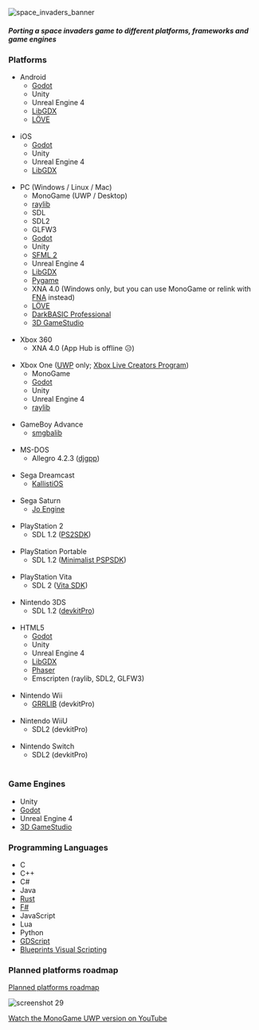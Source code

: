 ![space_invaders_banner](https://user-images.githubusercontent.com/1466920/54886277-a9087a00-4e86-11e9-84b6-07ff961d3888.png)
##### Porting a space invaders game to different platforms, frameworks and game engines

### Platforms
- Android
  - [Godot](https://godotengine.org/)
  - Unity
  - Unreal Engine 4
  - [LibGDX](https://libgdx.com/)
  - [LÖVE](https://love2d.org/)
  <br/>
- iOS
  - [Godot](https://godotengine.org/)
  - Unity
  - Unreal Engine 4
  - [LibGDX](https://libgdx.com/)
  <br/>
- PC (Windows / Linux / Mac)
  - MonoGame (UWP / Desktop)
  - [raylib](https://www.raylib.com/)
  - SDL
  - SDL2
  - GLFW3
  - [Godot](https://godotengine.org/)
  - Unity
  - [SFML 2](https://www.sfml-dev.org/)
  - Unreal Engine 4
  - [LibGDX](https://libgdx.com/)
  - [Pygame](https://www.pygame.org/)
  - XNA 4.0 (Windows only, but you can use MonoGame or relink with [FNA](https://fna-xna.github.io/) instead)
  - [LÖVE](https://love2d.org/)
  - [DarkBASIC Professional](https://second.wiki/wiki/darkbasic)
  - [3D GameStudio](https://en.wikipedia.org/wiki/3D_GameStudio)
  <br/>
- Xbox 360
    - XNA 4.0 (App Hub is offline 😥)
  <br/>
- Xbox One ([UWP](https://docs.microsoft.com/en-us/windows/uwp/design/basics/design-and-ui-intro) only; [Xbox Live Creators Program](https://docs.microsoft.com/en-gb/gaming/xbox-live/get-started-with-creators/get-started-with-xbox-live-creators))
  - MonoGame
  - [Godot](https://godotengine.org/)
  - Unity
  - Unreal Engine 4
  - [raylib](https://www.raylib.com/)
  <br/>
- GameBoy Advance
    - [smgbalib](http://sebastianmihai.com/main.php?t=40&n=Gameboy-Advance-development-smgbalib-library)
  <br/>
- MS-DOS
    - Allegro 4.2.3 ([djgpp](http://www.delorie.com/djgpp/))
  <br/>
- Sega Dreamcast
    - [KallistiOS](https://segaretro.org/KallistiOS)
  <br/>
- Sega Saturn
    - [Jo Engine](https://jo-engine.org/)
  <br/>
- PlayStation 2
    - SDL 1.2 ([PS2SDK](https://github.com/ps2dev/ps2dev))
  <br/>
- PlayStation Portable
    - SDL 1.2 ([Minimalist PSPSDK](https://sourceforge.net/projects/minpspw/))
  <br/>
- PlayStation Vita
    - SDL 2 ([Vita SDK](https://vitasdk.org/))
  <br/>
- Nintendo 3DS
    - SDL 1.2 ([devkitPro](https://devkitpro.org/))
  <br/>
- HTML5
  - [Godot](https://godotengine.org/)
  - Unity
  - Unreal Engine 4
  - [LibGDX](https://libgdx.com/)
  - [Phaser](http://phaser.io/)
  - Emscripten (raylib, SDL2, GLFW3)
  <br/> 
- Nintendo Wii
  - [GRRLIB](https://github.com/GRRLIB/GRRLIB) (devkitPro)
  <br/> 
- Nintendo WiiU
  - SDL2 (devkitPro)
  <br/> 
- Nintendo Switch
  - SDL2 (devkitPro)
  <br/> 
### Game Engines
- Unity
- [Godot](https://godotengine.org/)
- Unreal Engine 4
- [3D GameStudio](https://en.wikipedia.org/wiki/3D_GameStudio)
  <br/> 
### Programming Languages
- C
- C++
- C#
- Java
- [Rust](https://en.wikipedia.org/wiki/Rust_(programming_language))
- [F#](https://en.wikipedia.org/wiki/F_Sharp_(programming_language))
- JavaScript
- Lua
- Python
- [GDScript](https://docs.godotengine.org/en/3.1/getting_started/scripting/gdscript/gdscript_basics.html#doc-gdscript)
- [Blueprints Visual Scripting](https://docs.unrealengine.com/en-us/Engine/Blueprints)
### Planned platforms roadmap
[Planned platforms roadmap](https://github.com/Memorix101/space_invaders_project/blob/master/docs/PLATFORMS.md)

![screenshot 29](https://cloud.githubusercontent.com/assets/1466920/20732319/754e4344-b68e-11e6-9b74-653128c85ec8.png)

[Watch the MonoGame UWP version on YouTube](https://www.youtube.com/watch?v=cywd2-lcHms&feature=youtu.be)
